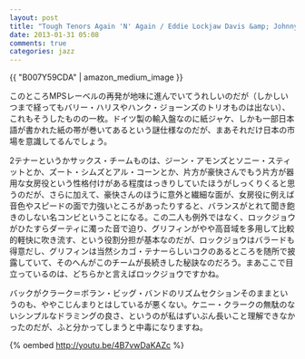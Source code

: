 ```yaml
---
layout: post
title: "Tough Tenors Again 'N' Again / Eddie Lockjaw Davis &amp; Johnny Griffin"
date: 2013-01-31 05:08
comments: true
categories: jazz
---
```

{{ "B007Y59CDA" | amazon_medium_image }}

このところMPSレーベルの再発が地味に進んでいてうれしいのだが（しかしいつまで経ってもバリー・ハリスやハンク・ジョーンズのトリオものは出ない）、これもそうしたものの一枚。ドイツ製の輸入盤なのに紙ジャケ、しかも一部日本語が書かれた紙の帯が巻いてあるという謎仕様なのだが、まあそれだけ日本の市場を意識してるんでしょう。

2テナーというかサックス・チームものは、ジーン・アモンズとソニー・スティットとか、ズート・シムズとアル・コーンとか、片方が豪快さんでもう片方が器用な女房役という性格付けがある程度はっきりしていたほうがしっくりくると思うのだが、さらに加えて、豪快さんのほうに意外と繊細な面が、女房役に例えば音色やスピードの面で力強いところがあったりすると、バランスがとれて聞き飽きのしない名コンビということになる。この二人も例外ではなく、ロックジョウがひたすらダーティに濁った音で迫り、グリフィンがやや高音域を多用して比較的軽快に吹き流す、という役割分担が基本なのだが、ロックジョウはバラードも得意だし、グリフィンは当然シカゴ・テナーらしいコクのあるところを随所で披露していて、そのへんがこのチームが長続きした秘訣なのだろう。まあここで目立っているのは、どちらかと言えばロックジョウですかね。

バックがクラーク＝ボラン・ビッグ・バンドのリズムセクションそのままというのも、ややこじんまりとはしているが悪くない。ケニー・クラークの無駄のないシンプルなドラミングの良さ、というのが私はずいぶん長いこと理解できなかったのだが、ふと分かってしまうと中毒になりますね。

{% oembed http://youtu.be/4B7vwDaKAZc %}
